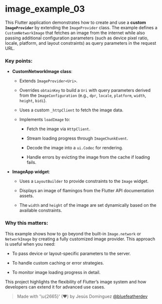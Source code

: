 # image_example_03

This Flutter application demonstrates how to create and use a **custom `ImageProvider`** by extending the `ImageProvider` class. The example defines a `CustomNetworkImage` that fetches an image from the internet while also passing additional configuration parameters (such as device pixel ratio, locale, platform, and layout constraints) as query parameters in the request URL.

### Key points:

- **CustomNetworkImage class**:
  - Extends `ImageProvider<Uri>`.
  
  - Overrides `obtainKey` to build a `Uri` with query parameters derived from the `ImageConfiguration` (e.g., `dpr`, `locale`, `platform`, `width`, `height`, `bidi`).
  - Uses a custom `_httpClient` to fetch the image data.
  - Implements `loadImage` to:
    - Fetch the image via `HttpClient`.

    - Stream loading progress through `ImageChunkEvent`.
    - Decode the image into a `ui.Codec` for rendering.
    - Handle errors by evicting the image from the cache if loading fails.

- **ImageApp widget**:
  - Uses a `LayoutBuilder` to provide constraints to the `Image` widget.

  - Displays an image of flamingos from the Flutter API documentation assets.
  - The `width` and `height` of the image are set dynamically based on the available constraints.

### Why this matters:
This example shows how to go beyond the built-in `Image.network` or `NetworkImage` by creating a fully customized image provider. This approach is useful when you need:
- To pass device or layout-specific parameters to the server.

- To handle custom caching or error strategies.
- To monitor image loading progress in detail.

This project highlights the flexibility of Flutter’s image system and how developers can extend it for advanced use cases.

> Made with '\u{2665}' (♥) by Jesús Domínguez [@bluefeatherdev](https://github.com/bluefeatherdev)
